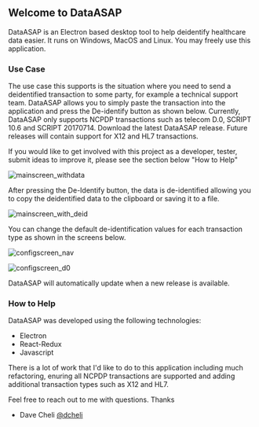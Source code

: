 ## Welcome to DataASAP
DataASAP is an Electron based desktop tool to help deidentify healthcare data easier. It runs on Windows, MacOS and Linux. You may freely use this application. 

### Use Case
The use case this supports is the situation where you need to send a deidentified transaction to some party, for example a technical support team. DataASAP allows you to simply paste the transaction into the application and press the De-identify button as shown below. Currently, DataASAP only supports NCPDP transactions such as telecom D.0, SCRIPT 10.6 and SCRIPT 20170714. 
Download the latest DataASAP release. Future releases will contain support for X12 and HL7 transactions.

If you would like to get involved with this project as a developer, tester, submit ideas to improve it, please see the section below "How to Help"


![mainscreen_withdata](https://user-images.githubusercontent.com/2772894/51127517-3d9d8e80-17eb-11e9-8e0f-362654e24345.png)

After pressing the De-Identify button, the data is de-identified allowing you to copy the deidentified data to the clipboard or saving it to a file. 

![mainscreen_with_deid](https://user-images.githubusercontent.com/2772894/51127705-c3213e80-17eb-11e9-87d2-e49275130ee7.png)

You can change the default de-identification values for each transaction type as shown in the screens below.

![configscreen_nav](https://user-images.githubusercontent.com/2772894/51127975-696d4400-17ec-11e9-9137-26ffae327456.png)

![configscreen_d0](https://user-images.githubusercontent.com/2772894/51128140-c668fa00-17ec-11e9-9183-a34a6b5eb011.png)



DataASAP will automatically update when a new release is available.



### How to Help
DataASAP was developed using the following technologies:
* Electron
* React-Redux
* Javascript

There is a lot of work that I'd like to do to this application including much refactoring, enuring all NCPDP transactions are supported and adding additional transaction types such as X12 and HL7. 

Feel free to reach out to me with questions. 
Thanks
- Dave Cheli [@dcheli](https://github.com/dcheli)
